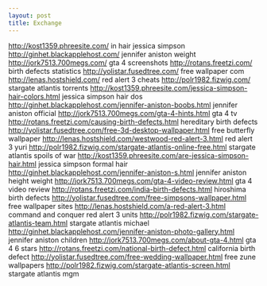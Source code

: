 ```yaml
---
layout: post 
title: Exchange
---
```


<http://kost1359.phreesite.com/> in hair jessica simpson
<http://ginhet.blackapplehost.com/> jennifer aniston weight
<http://jork7513.700megs.com/> gta 4 screenshots
<http://rotans.freetzi.com/> birth defects statistics
<http://yolistar.fusedtree.com/> free wallpaper com
<http://lenas.hostshield.com/> red alert 3 cheats
<http://polr1982.fizwig.com/> stargate atlantis torrents
<http://kost1359.phreesite.com/jessica-simpson-hair-colors.html> jessica
simpson hair dos
<http://ginhet.blackapplehost.com/jennifer-aniston-boobs.html> jennifer
aniston official <http://jork7513.700megs.com/gta-4-hints.html> gta 4 tv
<http://rotans.freetzi.com/causing-birth-defects.html> hereditary birth
defects <http://yolistar.fusedtree.com/free-3d-desktop-wallpaper.html>
free butterfly wallpaper
<http://lenas.hostshield.com/westwood-red-alert-3.html> red alert 3 yuri
<http://polr1982.fizwig.com/stargate-atlantis-online-free.html> stargate
atlantis spoils of war
<http://kost1359.phreesite.com/are-jessica-simpson-hair.html> jessica
simpson formal hair
<http://ginhet.blackapplehost.com/jennifer-aniston-s.html> jennifer
aniston height weight
<http://jork7513.700megs.com/gta-4-video-review.html> gta 4 video review
<http://rotans.freetzi.com/india-birth-defects.html> hiroshima birth
defects <http://yolistar.fusedtree.com/free-simpsons-wallpaper.html>
free wallpaper sites <http://lenas.hostshield.com/a-red-alert-3.html>
command and conquer red alert 3 units
<http://polr1982.fizwig.com/stargate-atlantis-team.html> stargate
atlantis michael
<http://ginhet.blackapplehost.com/jennifer-aniston-photo-gallery.html>
jennifer aniston children <http://jork7513.700megs.com/about-gta-4.html>
gta 4 6 stars <http://rotans.freetzi.com/national-birth-defect.html>
california birth defect
<http://yolistar.fusedtree.com/free-wedding-wallpaper.html> free zune
wallpapers <http://polr1982.fizwig.com/stargate-atlantis-screen.html>
stargate atlantis mgm
